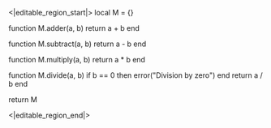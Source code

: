 <|editable_region_start|>
local M = {}

function M.adder(a, b)
    return a + b
end

function M.subtract(a, b)
    return a - b
end

function M.multiply(a, b)
    return a * b
end

function M.divide(a, b)
    if b == 0 then
        error("Division by zero")
    end
    return a / b
end



return M

<|editable_region_end|>
```

